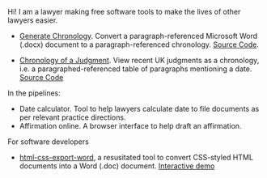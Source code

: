 Hi!  I am a lawyer making free software tools to make the lives of other lawyers easier.

- [Generate Chronology](https://generate-chronology.3willows.xyz/).  Convert a paragraph-referenced Microsoft Word (.docx) document to a paragraph-referenced chronology.  [Source Code](https://github.com/3willows/Generate-chronology-alpha).

- [Chronology of a Judgment](https://chronology.3willows.xyz/).  View recent UK judgments as a chronology, i.e. a paragraphed-referenced table of paragraphs mentioning a date.  [Source Code](https://github.com/3willows/Chronology-of-a-Judgment)

In the pipelines:

- Date calculator.  Tool to help lawyers calculate date to file documents as per relevant practice directions.
- Affirmation online.  A browser interface to help draft an affirmation. 
  
For software developers

- [html-css-export-word](https://github.com/3willows/html-css-export-word), a resusitated tool to convert CSS-styled HTML documents into a Word (.doc) document.  [Interactive demo](https://3willows.github.io/html-css-export-word-demo/)
